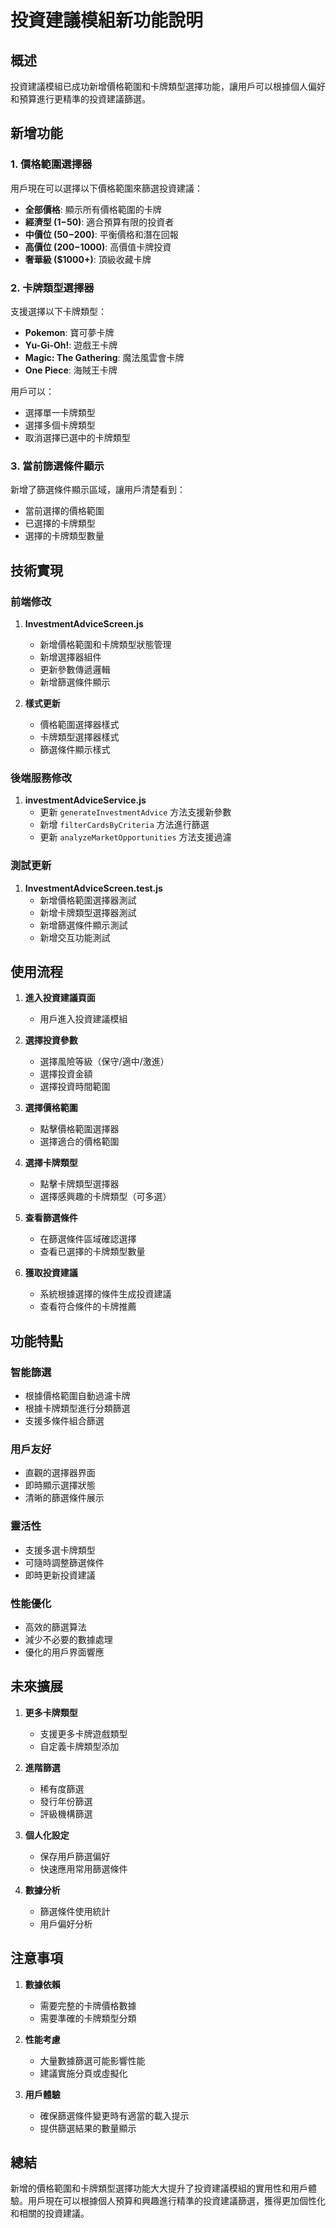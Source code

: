 # 投資建議模組新功能說明

## 概述

投資建議模組已成功新增價格範圍和卡牌類型選擇功能，讓用戶可以根據個人偏好和預算進行更精準的投資建議篩選。

## 新增功能

### 1. 價格範圍選擇器

用戶現在可以選擇以下價格範圍來篩選投資建議：

- **全部價格**: 顯示所有價格範圍的卡牌
- **經濟型 ($1-$50)**: 適合預算有限的投資者
- **中價位 ($50-$200)**: 平衡價格和潛在回報
- **高價位 ($200-$1000)**: 高價值卡牌投資
- **奢華級 ($1000+)**: 頂級收藏卡牌

### 2. 卡牌類型選擇器

支援選擇以下卡牌類型：

- **Pokemon**: 寶可夢卡牌
- **Yu-Gi-Oh!**: 遊戲王卡牌
- **Magic: The Gathering**: 魔法風雲會卡牌
- **One Piece**: 海賊王卡牌

用戶可以：
- 選擇單一卡牌類型
- 選擇多個卡牌類型
- 取消選擇已選中的卡牌類型

### 3. 當前篩選條件顯示

新增了篩選條件顯示區域，讓用戶清楚看到：
- 當前選擇的價格範圍
- 已選擇的卡牌類型
- 選擇的卡牌類型數量

## 技術實現

### 前端修改

1. **InvestmentAdviceScreen.js**
   - 新增價格範圍和卡牌類型狀態管理
   - 新增選擇器組件
   - 更新參數傳遞邏輯
   - 新增篩選條件顯示

2. **樣式更新**
   - 價格範圍選擇器樣式
   - 卡牌類型選擇器樣式
   - 篩選條件顯示樣式

### 後端服務修改

1. **investmentAdviceService.js**
   - 更新 `generateInvestmentAdvice` 方法支援新參數
   - 新增 `filterCardsByCriteria` 方法進行篩選
   - 更新 `analyzeMarketOpportunities` 方法支援過濾

### 測試更新

1. **InvestmentAdviceScreen.test.js**
   - 新增價格範圍選擇器測試
   - 新增卡牌類型選擇器測試
   - 新增篩選條件顯示測試
   - 新增交互功能測試

## 使用流程

1. **進入投資建議頁面**
   - 用戶進入投資建議模組

2. **選擇投資參數**
   - 選擇風險等級（保守/適中/激進）
   - 選擇投資金額
   - 選擇投資時間範圍

3. **選擇價格範圍**
   - 點擊價格範圍選擇器
   - 選擇適合的價格範圍

4. **選擇卡牌類型**
   - 點擊卡牌類型選擇器
   - 選擇感興趣的卡牌類型（可多選）

5. **查看篩選條件**
   - 在篩選條件區域確認選擇
   - 查看已選擇的卡牌類型數量

6. **獲取投資建議**
   - 系統根據選擇的條件生成投資建議
   - 查看符合條件的卡牌推薦

## 功能特點

### 智能篩選
- 根據價格範圍自動過濾卡牌
- 根據卡牌類型進行分類篩選
- 支援多條件組合篩選

### 用戶友好
- 直觀的選擇器界面
- 即時顯示選擇狀態
- 清晰的篩選條件展示

### 靈活性
- 支援多選卡牌類型
- 可隨時調整篩選條件
- 即時更新投資建議

### 性能優化
- 高效的篩選算法
- 減少不必要的數據處理
- 優化的用戶界面響應

## 未來擴展

1. **更多卡牌類型**
   - 支援更多卡牌遊戲類型
   - 自定義卡牌類型添加

2. **進階篩選**
   - 稀有度篩選
   - 發行年份篩選
   - 評級機構篩選

3. **個人化設定**
   - 保存用戶篩選偏好
   - 快速應用常用篩選條件

4. **數據分析**
   - 篩選條件使用統計
   - 用戶偏好分析

## 注意事項

1. **數據依賴**
   - 需要完整的卡牌價格數據
   - 需要準確的卡牌類型分類

2. **性能考慮**
   - 大量數據篩選可能影響性能
   - 建議實施分頁或虛擬化

3. **用戶體驗**
   - 確保篩選條件變更時有適當的載入提示
   - 提供篩選結果的數量顯示

## 總結

新增的價格範圍和卡牌類型選擇功能大大提升了投資建議模組的實用性和用戶體驗。用戶現在可以根據個人預算和興趣進行精準的投資建議篩選，獲得更加個性化和相關的投資建議。
